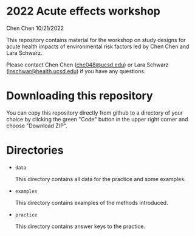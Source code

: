 2022 Acute effects workshop
================
Chen Chen
10/21/2022

This repository contains material for the workshop on study designs for acute health impacts of environmental risk factors led by Chen Chen and Lara Schwarz.

Please contact Chen Chen (chc048@ucsd.edu) or Lara Schwarz (lnschwar@health.ucsd.edu) if you have any questions.

# Downloading this repository

You can copy this repository directly from github to a directory of your choice by clicking the green "Code" button in the upper right corner and choose "Download ZIP".

# Directories

- `data`

  This directory contains all data for the practice and some examples.

- `examples`

  This directory contains examples of the methods introduced.

- `practice`

  This directory contains answer keys to the practice.
